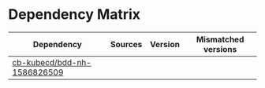 # Dependency Matrix

Dependency | Sources | Version | Mismatched versions
---------- | ------- | ------- | -------------------
[cb-kubecd/bdd-nh-1586826509](https://github.com/cb-kubecd/bdd-nh-1586826509.git) |  | []() | 
